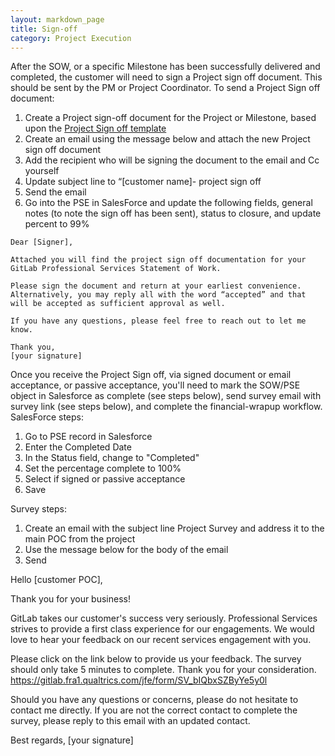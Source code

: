 ```yaml
---
layout: markdown_page
title: Sign-off
category: Project Execution
---
```


After the SOW, or a specific Milestone has been successfully delivered and completed, the customer will need to sign a Project sign off document. This should be sent by the PM or Project Coordinator. To send a Project Sign off document:

1. Create a Project sign-off document for the Project or Milestone, based upon the [Project Sign off template](https://docs.google.com/document/d/1RiS5TY5484nQuDTW8YMiB-CibVfoni7NJ8IUG2osUD0/edit)
1. Create an email using the message below and attach the new Project sign off document
1. Add the recipient who will be signing the document to the email and Cc yourself
1. Update subject line to “[customer name]- project sign off
1. Send the email
1. Go into the PSE in SalesForce and update the following fields, general notes (to note the sign off has been sent), status to closure, and update percent to 99%

 

```
Dear [Signer],

Attached you will find the project sign off documentation for your GitLab Professional Services Statement of Work. 

Please sign the document and return at your earliest convenience.  Alternatively, you may reply all with the word “accepted” and that will be accepted as sufficient approval as well.

If you have any questions, please feel free to reach out to let me know.

Thank you,
[your signature]

```
Once you receive the Project Sign off, via signed document or email acceptance, or passive acceptance, you'll need to mark the SOW/PSE object in Salesforce as complete (see steps below), send survey email with survey link (see steps below), and complete the financial-wrapup workflow.
SalesForce steps:

1. Go to PSE record in Salesforce
1. Enter the Completed Date
1. In the Status field, change to "Completed"
1. Set the percentage complete to 100%
1. Select if signed or passive acceptance
1. Save


Survey steps:

1. Create an email with the subject line Project Survey and address it to the main POC from the project
1. Use the message below for the body of the email
1. Send

Hello [customer POC],

Thank you for your business!

GitLab takes our customer's success very seriously.  Professional Services strives to provide a first class experience for our engagements.  We would love to hear your feedback on our recent services engagement with you.

Please click on the link below to provide us your feedback.  The survey should only take 5 minutes to complete. Thank you for your consideration. 
https://gitlab.fra1.qualtrics.com/jfe/form/SV_bIQbxSZByYe5y0l

Should you have any questions or concerns, please do not hesitate to contact me directly.  If you are not the correct contact to complete the survey, please reply to this email with an updated contact.

Best regards,
[your signature]

